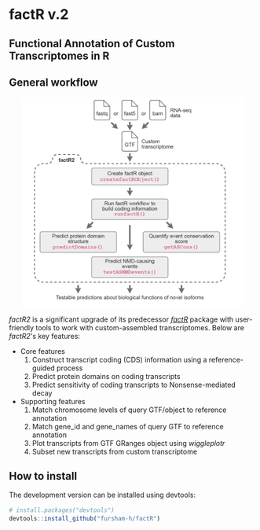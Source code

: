 # **factR v.2**

## Functional Annotation of Custom Transcriptomes in R

## General workflow
<p align="center">
  <img src="man/figures/factR2.png" width="450"/>
</p>

*factR2* is a significant upgrade of its predecessor 
[*factR*](https://fursham-h.github.io/factR/) package with user-friendly tools to work 
with custom-assembled transcriptomes. Below are *factR2*'s key features:

* Core features 
  1. Construct transcript coding (CDS) information 
  using a reference-guided process
  2. Predict protein domains on coding transcripts
  3. Predict sensitivity of coding transcripts to Nonsense-mediated decay
* Supporting features 
  1. Match chromosome levels of query GTF/object to reference annotation
  2. Match gene_id and gene_names of query GTF to reference annotation
  3. Plot transcripts from GTF GRanges object using *wiggleplotr*
  4. Subset new transcripts from custom transcriptome
  
## How to install
The development version can be installed using devtools:
```r
# install.packages("devtools")
devtools::install_github("fursham-h/factR")
```


